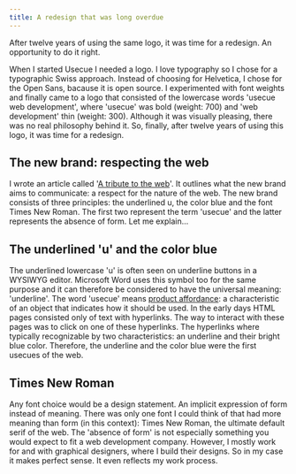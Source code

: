 ```yaml
---
title: A redesign that was long overdue
---
```


After twelve years of using the same logo, it was time for a redesign. An opportunity to do it right.

When I started Usecue I needed a logo. I love typography so I chose for a typographic Swiss approach. Instead of choosing for Helvetica, I chose for the Open Sans, bacause it is open source. I experimented with font weights and finally came to a logo that consisted of the lowercase words 'usecue web development', where 'usecue' was bold (weight: 700) and 'web development' thin (weight: 300). Although it was visually pleasing, there was no real philosophy behind it. So, finally, after twelve years of using this logo, it was time for a redesign. 

## The new brand: respecting the web

I wrote an article called '[A tribute to the web](/blog/a-tribute-to-the-web/)'. It outlines what the new brand aims to communicate: a respect for the nature of the web. The new brand consists of three principles: the underlined u, the color blue and the font Times New Roman. The first two represent the term 'usecue' and the latter represents the absence of form. Let me explain...

## The underlined 'u' and the color blue

The underlined lowercase 'u' is often seen on underline buttons in a WYSIWYG editor. Microsoft Word uses this symbol too for the same purpose and it can therefore be considered to have the universal meaning: 'underline'. The word 'usecue' means [product affordance](/blog/usecues-also-known-as-affordances/): a characteristic of an object that indicates how it should be used. In the early days HTML pages consisted only of text with hyperlinks. The way to interact with these pages was to click on one of these hyperlinks. The hyperlinks where typically recognizable by two characteristics: an underline and their bright blue color. Therefore, the underline and the color blue were the first usecues of the web.

## Times New Roman

Any font choice would be a design statement. An implicit expression of form instead of meaning. There was only one font I could think of that had more meaning than form (in this context): Times New Roman, the ultimate default serif of the web. The 'absence of form' is not especially something you would expect to fit a web development company. However, I mostly work for and with graphical designers, where I build their designs. So in my case it makes perfect sense. It even reflects my work process.